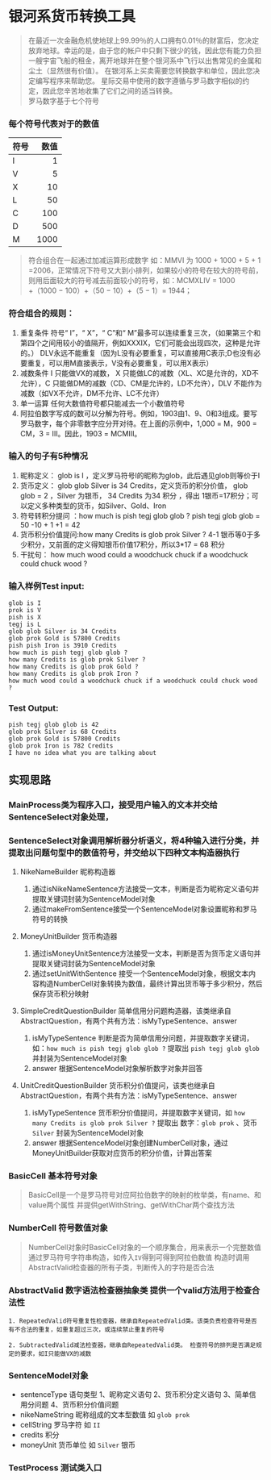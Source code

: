 # 银河系货币转换工具
> 在最近一次金融危机使地球上99.99％的人口拥有0.01％的财富后，您决定放弃地球。幸运的是，由于您的帐户中只剩下很少的钱，因此您有能力负担一艘宇宙飞船的租金，离开地球并在整个银河系中飞行以出售常见的金属和尘土（显然很有价值）。 
 在银河系上买卖需要您转换数字和单位，因此您决定编写程序来帮助您。
 星际交易中使用的数字遵循与罗马数字相似的约定，因此您辛苦地收集了它们之间的适当转换。  
 罗马数字基于七个符号
### 每个符号代表对于的数值
|符号|数值|
|:---|---:|
|I|1   |
|V|5   |
|X|10  |
|L|50  |
|C|100 |
|D|500 |
|M|1000|
> 符合组合在一起通过加减运算形成数字 如：MMVI 为 1000 + 1000 + 5 + 1 =2006，正常情况下符号又大到小排列，如果较小的符号在较大的符号前，则用后面较大的符号减去前面较小的符号，如：MCMXLIV = 1000 +（1000 − 100）+（50 − 10）+（5 − 1）= 1944；
### 符合组合的规则：
1. 重复条件 符号“ I”，“ X”，“ C”和“ M”最多可以连续重复三次，（如果第三个和第四个之间用较小的值隔开，例如XXXIX，它们可能会出现四次，这种是允许的。） DLV永远不能重复（因为L没有必要重复，可以直接用C表示;D也没有必要重复，可以用M直接表示，V没有必要重复，可以用X表示）
2. 减数条件 I 只能做VX的减数， X 只能做LC的减数（XL、XC是允许的，XD不允许），C 只能做DM的减数（CD、CM是允许的，LD不允许），DLV 不能作为减数（如VX不允许，DM不允许、LC不允许）
3. 单一运算 任何大数值符号都只能减去一个小数值符号
4. 阿拉伯数字写成的数可以分解为符号。例如，1903由1、9、0和3组成。要写罗马数字，每个非零数字应分开对待。在上面的示例中，1,000 = M，900 = CM，3 = III。因此，1903 = MCMIII。

### 输入的句子有5种情况
1. 昵称定义： glob is I ，定义罗马符号I的昵称为glob，此后遇见glob则等价于I
2. 货币定义： glob glob Silver is 34 Credits，定义货币的积分价值， glob glob = 2 ，Silver 为银币， 34 Credits 为34 积分  ，得出 1银币=17积分；可以定义多种类型的货币，如Silver、Gold、Iron 
3. 符号转积分提问 ：how much is pish tegj glob glob ?  pish tegj glob glob = 50 -10 + 1 +1 = 42 
4. 货币积分价值提问:how many Credits is glob prok Silver ?  4-1 银币等0于多少积分，又前面的定义得知银币价值17积分，所以3*17 = 68 积分
5. 干扰句： how much wood could a woodchuck chuck if a woodchuck could chuck wood ?

### 输入样例Test input:
```
glob is I
prok is V
pish is X
tegj is L
glob glob Silver is 34 Credits
glob prok Gold is 57800 Credits
pish pish Iron is 3910 Credits
how much is pish tegj glob glob ?
how many Credits is glob prok Silver ?
how many Credits is glob prok Gold ?
how many Credits is glob prok Iron ?
how much wood could a woodchuck chuck if a woodchuck could chuck wood ? 
```
### Test Output:
```
pish tegj glob glob is 42
glob prok Silver is 68 Credits
glob prok Gold is 57800 Credits
glob prok Iron is 782 Credits
I have no idea what you are talking about 
```

## 实现思路
### MainProcess类为程序入口，接受用户输入的文本并交给SentenceSelect对象处理，
### SentenceSelect对象调用解析器分析语义，将4种输入进行分类，并提取出问题句型中的数值符号，并交给以下四种文本构造器执行
1. NikeNameBuilder 昵称构造器
    1. 通过isNikeNameSentence方法接受一文本，判断是否为昵称定义语句并提取关键词封装为SentenceModel对象
    2. 通过makeFromSentence接受一个SentenceModel对象设置昵称和罗马符号的转换
    
2. MoneyUnitBuilder 货币构造器 
    1. 通过isMoneyUnitSentence方法接受一文本，判断是否为货币定义语句并提取关键词封装为SentenceModel对象
    2. 通过setUnitWithSentence 接受一个SentenceModel对象，根据文本内容构造NumberCell对象转换为数值，最终计算出货币等于多少积分，然后保存货币积分映射
3. SimpleCreditQuestionBuilder 简单信用分问题构造器，该类继承自AbstractQuestion，有两个共有方法：isMyTypeSentence、answer
    1. isMyTypeSentence 判断是否为简单信用分问题，并提取数字关键词，如：`how much is pish tegj glob glob ?` 提取出 `pish tegj glob glob` 并封装为SentenceModel对象
    2. answer 根据SentenceModel对象解析数字对象并回答
4. UnitCreditQuestionBuilder 货币积分价值提问，该类也继承自AbstractQuestion，有两个共有方法：isMyTypeSentence、answer
    1. isMyTypeSentence 货币积分价值提问，并提取数字关键词，如 `how many Credits is glob prok Silver ?` 提取出 数字：`glob prok` 、货币 `Silver` 封装为SentenceModel对象
    2. answer 根据SentenceModel对象创建NumberCell对象，通过MoneyUnitBuilder获取对应货币的积分价值，计算出答案

### BasicCell 基本符号对象
> BasicCell是一个是罗马符号对应阿拉伯数字的映射的枚举类，有name、和value两个属性
并提供getWithString、getWithChar两个查找方法
### NumberCell 符号数值对象
>NumberCell对象时BasicCell对象的一个顺序集合，用来表示一个完整数值
通过罗马符号字符串构造，如传入`IV`得到可得到阿拉伯数值
构造时调用AbstractValid检查器的所有子类，判断传入的字符是否合法
### AbstractValid 数字语法检查器抽象类 提供一个valid方法用于检查合法性
    1. RepeatedValid符号重复性检查器，继承自RepeatedValid类。该类负责检查符号是否有不合法的重复，如重复超过三次，或连续禁止重复的符号
    
    2. SubtractedValid减法检查器，继承自RepeatedValid类。 检查符号的排列是否满足规定的要求，如I只能做VX的减数
### SentenceModel对象
+ sentenceType 语句类型 1、昵称定义语句 2、货币积分定义语句 3、简单信用分问题 4、货币积分价值问题
+ nikeNameString 昵称组成的文本型数值 如 `glob prok`
+ cellString 罗马字符 如 `II`
+ credits 积分 
+ moneyUnit 货币单位 如 `Silver` 银币
### TestProcess 测试类入口
